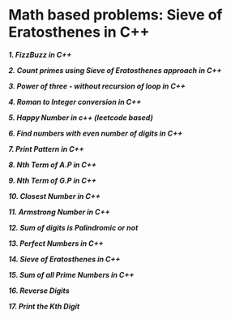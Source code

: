 # Math based problems: Sieve of Eratosthenes in C++

***1. FizzBuzz in C++***

***2. Count primes using Sieve of Eratosthenes approach in C++***

***3. Power of three - without recursion of loop in C++***

***4. Roman to Integer conversion in C++***

***5. Happy Number in c++ (leetcode based)***

***6. Find numbers with even number of digits in C++***

***7. Print Pattern in C++***

***8. Nth Term of A.P in C++***

***9. Nth Term of G.P in C++***

***10. Closest Number in C++***

***11. Armstrong Number in C++***

***12. Sum of digits is Palindromic or not***

***13. Perfect Numbers in C++***

***14. Sieve of Eratosthenes in C++***

***15. Sum of all Prime Numbers in C++***

***16. Reverse Digits***

***17. Print the Kth Digit***
